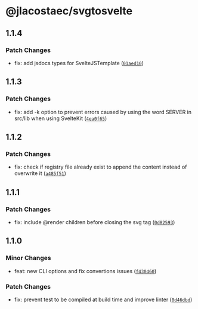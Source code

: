 # @jlacostaec/svgtosvelte

## 1.1.4

### Patch Changes

- fix: add jsdocs types for SvelteJSTemplate ([`01aed10`](https://github.com/JLAcostaEC/svgtosvelte/commit/01aed105d0f3ac49cb946db37f239d49a834517f))

## 1.1.3

### Patch Changes

- fix: add -k option to prevent errors caused by using the word SERVER in src/lib when using SvelteKit ([`4ea0f65`](https://github.com/JLAcostaEC/svgtosvelte/commit/4ea0f65b27ff0198e3e9c50a962c6f9ac6f9e12e))

## 1.1.2

### Patch Changes

- fix: check if registry file already exist to append the content instead of overwrite it ([`a485f51`](https://github.com/JLAcostaEC/svgtosvelte/commit/a485f51b33fdf3ff1f9a674efa74749177c50a7e))

## 1.1.1

### Patch Changes

- fix: include @render children before closing the svg tag ([`0d82593`](https://github.com/JLAcostaEC/svgtosvelte/commit/0d8259350d09f509afc6389111447c90481f7abc))

## 1.1.0

### Minor Changes

- feat: new CLI options and fix convertions issues ([`f430460`](https://github.com/JLAcostaEC/svgtosvelte/commit/f4304605dcdfc600b832aee012f82573a52a341d))

### Patch Changes

- fix: prevent test to be compiled at build time and improve linter ([`0d46dbd`](https://github.com/JLAcostaEC/svgtosvelte/commit/0d46dbd60243c7ac954b2bf27f644efc6b56bd9f))

